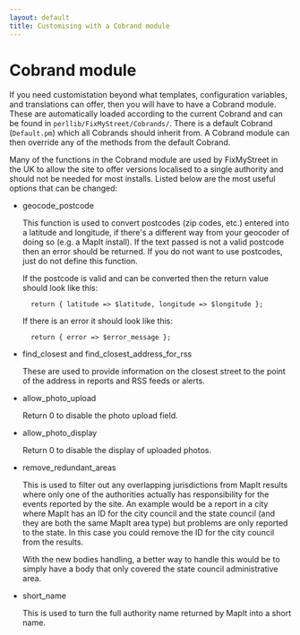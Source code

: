 ```yaml
---
layout: default
title: Customising with a Cobrand module
---
```


# Cobrand module

If you need customistation beyond what templates, configuration variables, and
translations can offer, then you will have to have a Cobrand module. These are
automatically loaded according to the current Cobrand and can be found in
`perllib/FixMyStreet/Cobrands/`. There is a default Cobrand (`Default.pm`)
which all Cobrands should inherit from. A Cobrand module can then override any
of the methods from the default Cobrand.

Many of the functions in the Cobrand module are used by FixMyStreet in the UK
to allow the site to offer versions localised to a single authority and should
not be needed for most installs. Listed below are the most useful options that
can be changed:

* geocode_postcode

    This function is used to convert postcodes (zip codes, etc.) entered into a
latitude and longitude, if there's a different way from your geocoder of doing so
(e.g. a MapIt install). If the text passed is not a valid postcode then an
error should be returned. If you do not want to use postcodes, just do not define
this function.

    If the postcode is valid and can be converted then the return value should
look like this:

        return { latitude => $latitude, longitude => $longitude };

    If there is an error it should look like this:

        return { error => $error_message };

* find_closest and find_closest_address_for_rss

    These are used to provide information on the closest street to the point of
the address in reports and RSS feeds or alerts.

* allow_photo_upload

    Return 0 to disable the photo upload field.

* allow_photo_display

    Return 0 to disable the display of uploaded photos.

* remove_redundant_areas

    This is used to filter out any overlapping jurisdictions from MapIt results
where only one of the authorities actually has responsibility for the events
reported by the site. An example would be a report in a city where MapIt
has an ID for the city council and the state council (and they are both the
same MapIt area type) but problems are only reported to the state. In this case
you could remove the ID for the city council from the results.

    With the new bodies handling, a better way to handle this would be to simply
have a body that only covered the state council administrative area.

* short_name

    This is used to turn the full authority name returned by MapIt into a short
name.

